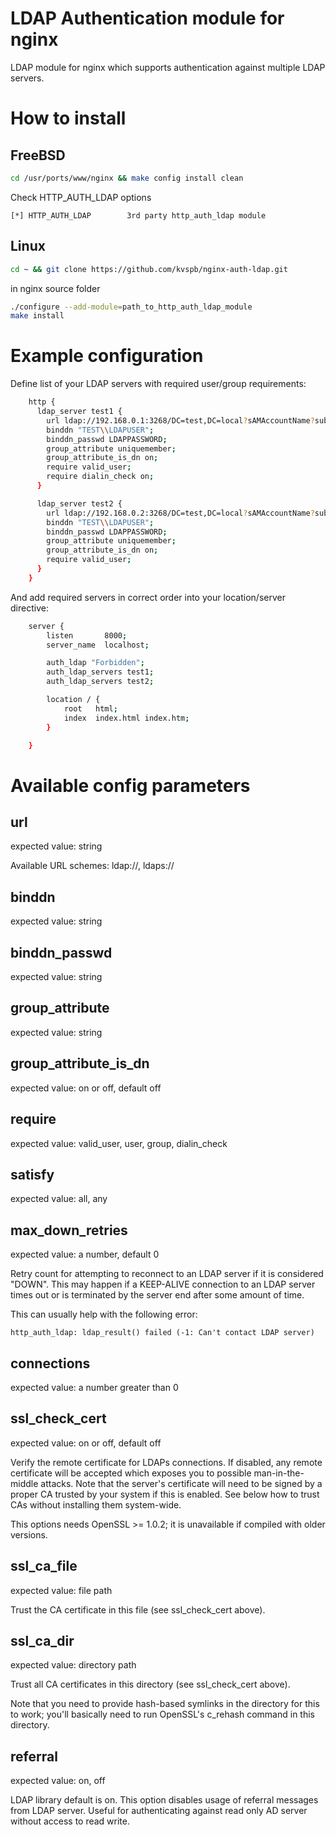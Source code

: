 # LDAP Authentication module for nginx
LDAP module for nginx which supports authentication against multiple LDAP servers.

# How to install

## FreeBSD

```bash
cd /usr/ports/www/nginx && make config install clean
```

Check HTTP_AUTH_LDAP options


```
[*] HTTP_AUTH_LDAP        3rd party http_auth_ldap module
```

## Linux

```bash
cd ~ && git clone https://github.com/kvspb/nginx-auth-ldap.git   
```

in nginx source folder

```bash
./configure --add-module=path_to_http_auth_ldap_module
make install
```

# Example configuration
Define list of your LDAP servers with required user/group requirements:

```bash
    http {
      ldap_server test1 {
        url ldap://192.168.0.1:3268/DC=test,DC=local?sAMAccountName?sub?(objectClass=person);
        binddn "TEST\\LDAPUSER";
        binddn_passwd LDAPPASSWORD;
        group_attribute uniquemember;
        group_attribute_is_dn on;
        require valid_user;
        require dialin_check on;
      }

      ldap_server test2 {
        url ldap://192.168.0.2:3268/DC=test,DC=local?sAMAccountName?sub?(objectClass=person);
        binddn "TEST\\LDAPUSER";
        binddn_passwd LDAPPASSWORD;
        group_attribute uniquemember;
        group_attribute_is_dn on;
        require valid_user;
      }
    }
```

And add required servers in correct order into your location/server directive:
```bash
    server {
        listen       8000;
        server_name  localhost;

        auth_ldap "Forbidden";
        auth_ldap_servers test1;
		auth_ldap_servers test2;

        location / {
            root   html;
            index  index.html index.htm;
        }

    }
```

# Available config parameters

## url
expected value: string

Available URL schemes: ldap://, ldaps://

## binddn
expected value: string

## binddn_passwd
expected value: string

## group_attribute
expected value: string

## group_attribute_is_dn
expected value: on or off, default off

## require
expected value: valid_user, user, group, dialin_check

## satisfy
expected value: all, any

## max_down_retries
expected value: a number, default 0

Retry count for attempting to reconnect to an LDAP server if it is considered
"DOWN".  This may happen if a KEEP-ALIVE connection to an LDAP server times 
out or is terminated by the server end after some amount of time.  

This can usually help with the following error:

```
http_auth_ldap: ldap_result() failed (-1: Can't contact LDAP server)
```

## connections
expected value: a number greater than 0

## ssl_check_cert
expected value: on or off, default off

Verify the remote certificate for LDAPs connections. If disabled, any remote certificate will be
accepted which exposes you to possible man-in-the-middle attacks. Note that the server's
certificate will need to be signed by a proper CA trusted by your system if this is enabled.
See below how to trust CAs without installing them system-wide.

This options needs OpenSSL >= 1.0.2; it is unavailable if compiled with older versions.

## ssl_ca_file
expected value: file path

Trust the CA certificate in this file (see ssl_check_cert above).

## ssl_ca_dir
expected value: directory path

Trust all CA certificates in this directory (see ssl_check_cert above).

Note that you need to provide hash-based symlinks in the directory for this to work;
you'll basically need to run OpenSSL's c_rehash command in this directory.

## referral
expected value: on, off

LDAP library default is on. This option disables usage of referral messages from
LDAP server. Useful for authenticating against read only AD server without access
to read write.